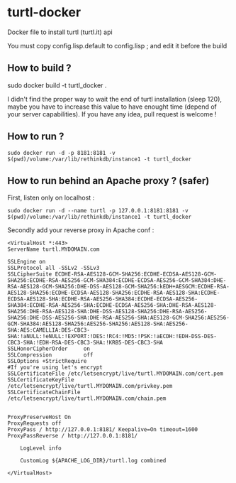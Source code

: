 # turtl-docker
Docker file to install turtl (turtl.it) api

You must copy config.lisp.default to config.lisp ; and edit it before the build

## How to build ?

sudo docker build -t turtl_docker .

I didn't find the proper way to wait the end of turtl installation (sleep 120), maybe you have to increase this value to have enought time (depend of your server capabilities). If you have any idea, pull request is welcome !

## How to run ?

```
sudo docker run -d -p 8181:8181 -v $(pwd)/volume:/var/lib/rethinkdb/instance1 -t turtl_docker
```

## How to run behind an Apache proxy ? (safer)

First, listen only on localhost :

```
sudo docker run -d --name turtl -p 127.0.0.1:8181:8181 -v $(pwd)/volume:/var/lib/rethinkdb/instance1 -t turtl_docker
```

Secondly add your reverse proxy in Apache conf :

```
<VirtualHost *:443>
ServerName turtl.MYDOMAIN.com

SSLEngine on
SSLProtocol all -SSLv2 -SSLv3
SSLCipherSuite ECDHE-RSA-AES128-GCM-SHA256:ECDHE-ECDSA-AES128-GCM-SHA256:ECDHE-RSA-AES256-GCM-SHA384:ECDHE-ECDSA-AES256-GCM-SHA384:DHE-RSA-AES128-GCM-SHA256:DHE-DSS-AES128-GCM-SHA256:kEDH+AESGCM:ECDHE-RSA-AES128-SHA256:ECDHE-ECDSA-AES128-SHA256:ECDHE-RSA-AES128-SHA:ECDHE-ECDSA-AES128-SHA:ECDHE-RSA-AES256-SHA384:ECDHE-ECDSA-AES256-SHA384:ECDHE-RSA-AES256-SHA:ECDHE-ECDSA-AES256-SHA:DHE-RSA-AES128-SHA256:DHE-RSA-AES128-SHA:DHE-DSS-AES128-SHA256:DHE-RSA-AES256-SHA256:DHE-DSS-AES256-SHA:DHE-RSA-AES256-SHA:AES128-GCM-SHA256:AES256-GCM-SHA384:AES128-SHA256:AES256-SHA256:AES128-SHA:AES256-SHA:AES:CAMELLIA:DES-CBC3-SHA:!aNULL:!eNULL:!EXPORT:!DES:!RC4:!MD5:!PSK:!aECDH:!EDH-DSS-DES-CBC3-SHA:!EDH-RSA-DES-CBC3-SHA:!KRB5-DES-CBC3-SHA
SSLHonorCipherOrder     on
SSLCompression          off
SSLOptions +StrictRequire
#If you're using let's encrypt
SSLCertificateFile /etc/letsencrypt/live/turtl.MYDOMAIN.com/cert.pem
SSLCertificateKeyFile /etc/letsencrypt/live/turtl.MYDOMAIN.com/privkey.pem
SSLCertificateChainFile	/etc/letsencrypt/live/turtl.MYDOMAIN.com/chain.pem


ProxyPreserveHost On
ProxyRequests off
ProxyPass / http://127.0.0.1:8181/ Keepalive=On timeout=1600
ProxyPassReverse / http://127.0.0.1:8181/

	LogLevel info

	CustomLog ${APACHE_LOG_DIR}/turtl.log combined

</VirtualHost>
```